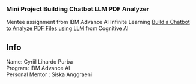 ### Mini Project Building Chatbot LLM PDF Analyzer

Mentee assignment from IBM Advance AI Infinite Learning
[Build a Chatbot to Analyze PDF Files using LLM](https://cognitiveclass.ai/courses/course-v1:IBMSkillsNetwork+GPXX0WEVEN+v1) from Cognitive AI 

## Info
Name: Cyriil Lihardo Purba\
Program: IBM Advance AI\
Personal Mentor : Siska Anggraeni
